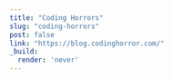 ```yaml
---
title: "Coding Horrors"
slug: "coding-horrors"
post: false
link: "https://blog.codinghorror.com/"
_build:
  render: 'never'
---
```



